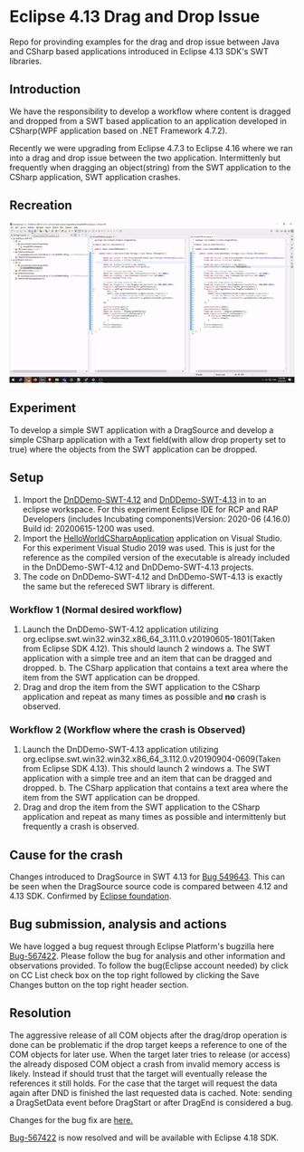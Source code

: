 # Eclipse 4.13 Drag and Drop Issue
Repo for provinding examples for the drag and drop issue between Java and CSharp based applications introduced in Eclipse 4.13 SDK's SWT libraries.

## Introduction
We have the responsibility to develop a workflow where content is dragged and dropped from a SWT based application to an application developed in CSharp(WPF application based on .NET Framework 4.7.2).

Recently we were upgrading from Eclipse 4.7.3 to Eclipse 4.16 where we ran into a drag and drop issue between the two application. Intermittenly but frequently when dragging an object(string) from the SWT application to the CSharp application, SWT application crashes.

## Recreation
![Recreation Video](./EclipseDragAndDrop-4.13-Issue.gif)

## Experiment
To develop a simple SWT application with a DragSource and develop a simple CSharp application with a Text field(with allow drop property set to true) where the objects from the SWT application can be dropped.

## Setup
1. Import the [DnDDemo-SWT-4.12](https://github.com/iamankushpandit/eclipseDnDIssue/tree/master/DnDDemo-SWT-4.12) and [DnDDemo-SWT-4.13](https://github.com/iamankushpandit/eclipseDnDIssue/tree/master/DnDDemo-SWT-4.13) in to an eclipse workspace. For this experiment Eclipse IDE for RCP and RAP Developers (includes Incubating components)Version: 2020-06 (4.16.0) Build id: 20200615-1200 was used.
2. Import the [HelloWorldCSharpApplication](https://github.com/iamankushpandit/eclipseDnDIssue/tree/master/HelloWorldCSharpApplication) application on Visual Studio. For this experiment Visual Studio 2019 was used. This is just for the reference as the compiled version of the executable is already included in the DnDDemo-SWT-4.12 and DnDDemo-SWT-4.13 projects.
3. The code on DnDDemo-SWT-4.12 and DnDDemo-SWT-4.13 is exactly the same but the refereced SWT library is different.

### Workflow 1 (Normal desired workflow)
1. Launch the DnDDemo-SWT-4.12 application utilizing org.eclipse.swt.win32.win32.x86_64_3.111.0.v20190605-1801(Taken from Eclipse SDK 4.12). This should launch 2 windows
  a. The SWT application with a simple tree and an item that can be dragged and dropped.
  b. The CSharp application that contains a text area where the item from the SWT application can be dropped.
2. Drag and drop the item from the SWT application to the CSharp application and repeat as many times as possible and **no** crash is observed.

### Workflow 2 (Workflow where the crash is Observed)
1. Launch the DnDDemo-SWT-4.13 application utilizing org.eclipse.swt.win32.win32.x86_64_3.112.0.v20190904-0609(Taken from Eclipse SDK 4.13). This should launch 2 windows
  a. The SWT application with a simple tree and an item that can be dragged and dropped.
  b. The CSharp application that contains a text area where the item from the SWT application can be dropped.
2. Drag and drop the item from the SWT application to the CSharp application and repeat as many times as possible and intermittenly but frequently a crash is observed.

## Cause for the crash
Changes introduced to DragSource in SWT 4.13 for [Bug 549643](https://bugs.eclipse.org/bugs/show_bug.cgi?id=549643). This can be seen when the DragSource source code is compared between 4.12 and 4.13 SDK. Confirmed by [Eclipse foundation](https://bugs.eclipse.org/bugs/show_bug.cgi?id=567422#c6).

## Bug submission, analysis and actions
We have logged a bug request through Eclipse Platform's bugzilla here [Bug-567422](https://bugs.eclipse.org/bugs/show_bug.cgi?id=567422). Please follow the bug for analysis and other information and observations provided. To follow the bug(Eclipse account needed) by click on CC List check box on the top right followed by clicking the Save Changes button on the top right header section.

## Resolution
The aggressive release of all COM objects after the drag/drop operation is done can be problematic if the drop target keeps a reference to one of the COM objects for later use. When the target later tries to release (or access) the already disposed COM object a crash from invalid memory access is likely. Instead if should trust that the target will eventually release the references it still holds. For the case that the target will request the data again after DND is finished the last requested data is cached. Note: sending a DragSetData event before DragStart or after DragEnd is considered a bug.

Changes for the bug fix are [here.](https://git.eclipse.org/c/platform/eclipse.platform.swt.git/commit/?id=774e87313a722b36d2411c587111e00014f54074)

[Bug-567422](https://bugs.eclipse.org/bugs/show_bug.cgi?id=567422) is now resolved and will be available with Eclipse 4.18 SDK.
